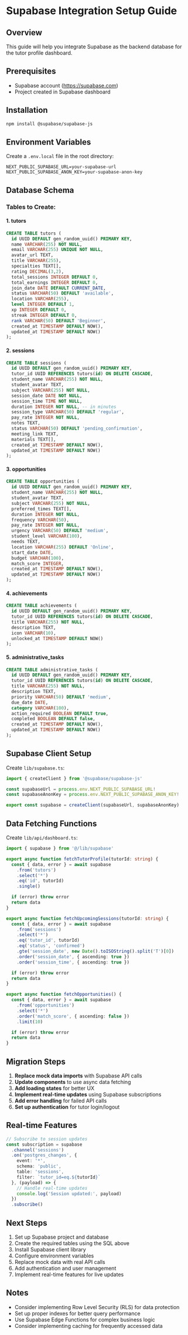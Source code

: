 # Supabase Integration Setup Guide

## Overview
This guide will help you integrate Supabase as the backend database for the tutor profile dashboard.

## Prerequisites
- Supabase account (https://supabase.com)
- Project created in Supabase dashboard

## Installation

```bash
npm install @supabase/supabase-js
```

## Environment Variables
Create a `.env.local` file in the root directory:

```env
NEXT_PUBLIC_SUPABASE_URL=your-supabase-url
NEXT_PUBLIC_SUPABASE_ANON_KEY=your-supabase-anon-key
```

## Database Schema

### Tables to Create:

#### 1. tutors
```sql
CREATE TABLE tutors (
  id UUID DEFAULT gen_random_uuid() PRIMARY KEY,
  name VARCHAR(255) NOT NULL,
  email VARCHAR(255) UNIQUE NOT NULL,
  avatar_url TEXT,
  title VARCHAR(255),
  specialties TEXT[],
  rating DECIMAL(3,2),
  total_sessions INTEGER DEFAULT 0,
  total_earnings INTEGER DEFAULT 0,
  join_date DATE DEFAULT CURRENT_DATE,
  status VARCHAR(50) DEFAULT 'available',
  location VARCHAR(255),
  level INTEGER DEFAULT 1,
  xp INTEGER DEFAULT 0,
  streak INTEGER DEFAULT 0,
  rank VARCHAR(50) DEFAULT 'Beginner',
  created_at TIMESTAMP DEFAULT NOW(),
  updated_at TIMESTAMP DEFAULT NOW()
);
```

#### 2. sessions
```sql
CREATE TABLE sessions (
  id UUID DEFAULT gen_random_uuid() PRIMARY KEY,
  tutor_id UUID REFERENCES tutors(id) ON DELETE CASCADE,
  student_name VARCHAR(255) NOT NULL,
  student_avatar TEXT,
  subject VARCHAR(255) NOT NULL,
  session_date DATE NOT NULL,
  session_time TIME NOT NULL,
  duration INTEGER NOT NULL, -- in minutes
  session_type VARCHAR(50) DEFAULT 'regular',
  pay_rate INTEGER NOT NULL,
  notes TEXT,
  status VARCHAR(50) DEFAULT 'pending_confirmation',
  meeting_link TEXT,
  materials TEXT[],
  created_at TIMESTAMP DEFAULT NOW(),
  updated_at TIMESTAMP DEFAULT NOW()
);
```

#### 3. opportunities
```sql
CREATE TABLE opportunities (
  id UUID DEFAULT gen_random_uuid() PRIMARY KEY,
  student_name VARCHAR(255) NOT NULL,
  student_avatar TEXT,
  subject VARCHAR(255) NOT NULL,
  preferred_times TEXT[],
  duration INTEGER NOT NULL,
  frequency VARCHAR(50),
  pay_rate INTEGER NOT NULL,
  urgency VARCHAR(50) DEFAULT 'medium',
  student_level VARCHAR(100),
  needs TEXT,
  location VARCHAR(255) DEFAULT 'Online',
  start_date DATE,
  budget VARCHAR(100),
  match_score INTEGER,
  created_at TIMESTAMP DEFAULT NOW(),
  updated_at TIMESTAMP DEFAULT NOW()
);
```

#### 4. achievements
```sql
CREATE TABLE achievements (
  id UUID DEFAULT gen_random_uuid() PRIMARY KEY,
  tutor_id UUID REFERENCES tutors(id) ON DELETE CASCADE,
  title VARCHAR(255) NOT NULL,
  description TEXT,
  icon VARCHAR(10),
  unlocked_at TIMESTAMP DEFAULT NOW()
);
```

#### 5. administrative_tasks
```sql
CREATE TABLE administrative_tasks (
  id UUID DEFAULT gen_random_uuid() PRIMARY KEY,
  tutor_id UUID REFERENCES tutors(id) ON DELETE CASCADE,
  title VARCHAR(255) NOT NULL,
  description TEXT,
  priority VARCHAR(50) DEFAULT 'medium',
  due_date DATE,
  category VARCHAR(100),
  action_required BOOLEAN DEFAULT true,
  completed BOOLEAN DEFAULT false,
  created_at TIMESTAMP DEFAULT NOW(),
  updated_at TIMESTAMP DEFAULT NOW()
);
```

## Supabase Client Setup

Create `lib/supabase.ts`:

```typescript
import { createClient } from '@supabase/supabase-js'

const supabaseUrl = process.env.NEXT_PUBLIC_SUPABASE_URL!
const supabaseAnonKey = process.env.NEXT_PUBLIC_SUPABASE_ANON_KEY!

export const supabase = createClient(supabaseUrl, supabaseAnonKey)
```

## Data Fetching Functions

Create `lib/api/dashboard.ts`:

```typescript
import { supabase } from '@/lib/supabase'

export async function fetchTutorProfile(tutorId: string) {
  const { data, error } = await supabase
    .from('tutors')
    .select('*')
    .eq('id', tutorId)
    .single()

  if (error) throw error
  return data
}

export async function fetchUpcomingSessions(tutorId: string) {
  const { data, error } = await supabase
    .from('sessions')
    .select('*')
    .eq('tutor_id', tutorId)
    .eq('status', 'confirmed')
    .gte('session_date', new Date().toISOString().split('T')[0])
    .order('session_date', { ascending: true })
    .order('session_time', { ascending: true })

  if (error) throw error
  return data
}

export async function fetchOpportunities() {
  const { data, error } = await supabase
    .from('opportunities')
    .select('*')
    .order('match_score', { ascending: false })
    .limit(10)

  if (error) throw error
  return data
}
```

## Migration Steps

1. **Replace mock data imports** with Supabase API calls
2. **Update components** to use async data fetching
3. **Add loading states** for better UX
4. **Implement real-time updates** using Supabase subscriptions
5. **Add error handling** for failed API calls
6. **Set up authentication** for tutor login/logout

## Real-time Features

```typescript
// Subscribe to session updates
const subscription = supabase
  .channel('sessions')
  .on('postgres_changes', {
    event: '*',
    schema: 'public',
    table: 'sessions',
    filter: `tutor_id=eq.${tutorId}`
  }, (payload) => {
    // Handle real-time updates
    console.log('Session updated:', payload)
  })
  .subscribe()
```

## Next Steps

1. Set up Supabase project and database
2. Create the required tables using the SQL above
3. Install Supabase client library
4. Configure environment variables
5. Replace mock data with real API calls
6. Add authentication and user management
7. Implement real-time features for live updates

## Notes

- Consider implementing Row Level Security (RLS) for data protection
- Set up proper indexes for better query performance
- Use Supabase Edge Functions for complex business logic
- Consider implementing caching for frequently accessed data 